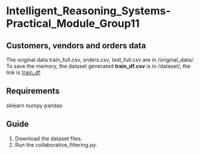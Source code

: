 # Intelligent_Reasoning_Systems-Practical_Module_Group11

## Customers, vendors and orders data
The original data train_full.csv, orders.csv, test_full.csv are in /original_data/.  
To save the memory, the dataset generated **train_df.csv** is in /dataset/, the link is [train_df](https://drive.google.com/file/d/10xjYmWz45yA-zncbstCLTbeACEOKyArE/view?usp=sharing).

## Requirements
sklearn
numpy
pandas

## Guide
1. Download the dataset files.
2. Run the collaborative_filtering.py.
